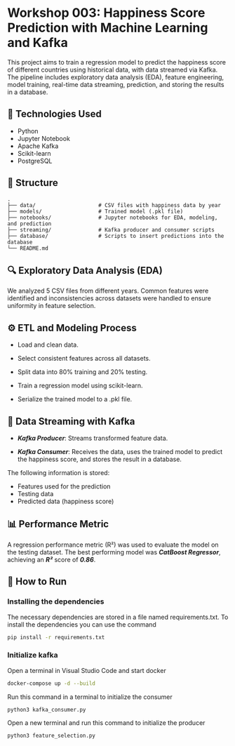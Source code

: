 # Workshop 003: Happiness Score Prediction with Machine Learning and Kafka

This project aims to train a regression model to predict the happiness score of different countries using historical data, with data streamed via Kafka. The pipeline includes exploratory data analysis (EDA), feature engineering, model training, real-time data streaming, prediction, and storing the results in a database.


## 🧪 Technologies Used

- Python
- Jupyter Notebook
- Apache Kafka
- Scikit-learn
- PostgreSQL


## 📁 Structure
```
.
├── data/                    # CSV files with happiness data by year
├── models/                  # Trained model (.pkl file)
├── notebooks/               # Jupyter notebooks for EDA, modeling, and prediction
├── streaming/               # Kafka producer and consumer scripts
├── database/                # Scripts to insert predictions into the database
└── README.md
```


## 🔍 Exploratory Data Analysis (EDA)

We analyzed 5 CSV files from different years. Common features were identified and inconsistencies across datasets were handled to ensure uniformity in feature selection.


## ⚙️ ETL and Modeling Process

- Load and clean data.

- Select consistent features across all datasets.

- Split data into 80% training and 20% testing.

- Train a regression model using scikit-learn.

- Serialize the trained model to a .pkl file.


## 🔄 Data Streaming with Kafka

- **_Kafka Producer_**: Streams transformed feature data.

- **_Kafka Consumer_**: Receives the data, uses the trained model to predict the happiness score, and stores the result in a database.

The following information is stored:

- Features used for the prediction
- Testing data
- Predicted data (happiness score)


## 📊 Performance Metric

A regression performance metric (R²) was used to evaluate the model on the testing dataset. The best performing model was **_CatBoost Regressor_**, achieving an **_R²_** score of **_0.86_**.


## 🚀 How to Run

### Installing the dependencies
The necessary dependencies are stored in a file named requirements.txt. To install the dependencies you can use the command
```bash
pip install -r requirements.txt
```

### Initialize kafka

Open a terminal in Visual Studio Code and start docker
```bash
docker-compose up -d --build
```

Run this command in a terminal to initialize the consumer
```bash
python3 kafka_consumer.py 
```

Open a new terminal and run this command to initialize the producer
```bash
python3 feature_selection.py
```




